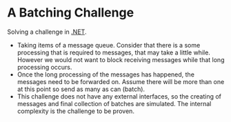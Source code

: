# A Batching Challenge

Solving a challenge in [.NET](https://dotnet.microsoft.com/en-us/learn/dotnet/what-is-dotnet).

- Taking items of a message queue. Consider that there is a some processing that is required to messages, that may take a little while. However we would not want to block receiving messages while that long processing occurs.
- Once the long processing of the messages has happened, the messages need to be forwarded on. Assume there will be more than one at this point so send as many as can (batch).
- This challenge does not have any external interfaces, so the creating of messages and final collection of batches are simulated. The internal complexity is the challenge to be proven.
